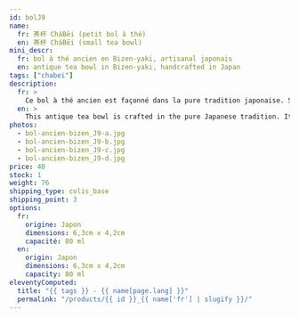 ```yaml
---
id: bolJ9
name:
  fr: 茶杯 CháBēi (petit bol à thé)
  en: 茶杯 CháBēi (small tea bowl)
mini_descr:
  fr: bol à thé ancien en Bizen-yaki, artisanal japonais
  en: antique tea bowl in Bizen-yaki, handcrafted in Japan
tags: ["chabei"]
description:
  fr: >
    Ce bol à thé ancien est façonné dans la pure tradition japonaise. Sa texture brute et ses teintes naturelles, nées du feu et de l’argile,<!--more--> incarnent l’âme du Bizen-yaki. Simple, authentique, parfait pour savourer un moment de thé en toute sérénité.
  en: >
    This antique tea bowl is crafted in the pure Japanese tradition. Its raw texture and natural tones, born from fire and clay, embody the spirit of Bizen-yaki.<!--more--> Simple, authentic, and perfect for enjoying a serene tea moment.
photos:
  - bol-ancien-bizen_J9-a.jpg
  - bol-ancien-bizen_J9-b.jpg
  - bol-ancien-bizen_J9-c.jpg
  - bol-ancien-bizen_J9-d.jpg
price: 40
stock: 1
weight: 76
shipping_type: colis_base
shipping_point: 3
options:
  fr:
    origine: Japon
    dimensions: 6,3cm x 4,2cm
    capacité: 80 ml
  en:
    origin: Japon
    dimensions: 6,3cm x 4,2cm
    capacity: 80 ml
eleventyComputed:
  title: "{{ tags }} - {{ name[page.lang] }}"
  permalink: "/products/{{ id }}_{{ name['fr'] | slugify }}/"
---
```

